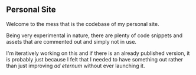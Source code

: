 ## Personal Site

Welcome to the mess that is the codebase of my personal site.

Being very experimental in nature, there are plenty of code snippets and assets that are commented out and simply not in use.

I'm iteratively working on this and if there is an already published version, it is probably just because I felt that I needed to have something
out rather than just improving _ad eternum_ without ever launching it.
